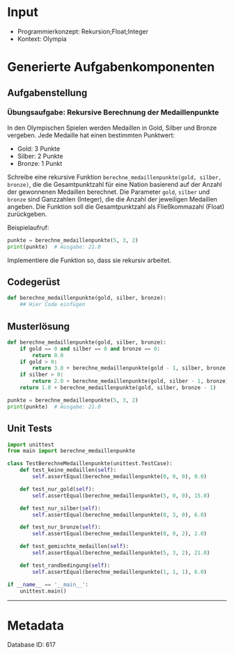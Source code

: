 # Input
- Programmierkonzept: Rekursion;Float;Integer
- Kontext: Olympia

# Generierte Aufgabenkomponenten
## Aufgabenstellung
### Übungsaufgabe: Rekursive Berechnung der Medaillenpunkte

In den Olympischen Spielen werden Medaillen in Gold, Silber und Bronze vergeben. Jede Medaille hat einen bestimmten Punktwert:

- Gold: 3 Punkte
- Silber: 2 Punkte
- Bronze: 1 Punkt

Schreibe eine rekursive Funktion `berechne_medaillenpunkte(gold, silber, bronze)`, die die Gesamtpunktzahl für eine Nation basierend auf der Anzahl der gewonnenen Medaillen berechnet. Die Parameter `gold`, `silber` und `bronze` sind Ganzzahlen (Integer), die die Anzahl der jeweiligen Medaillen angeben. Die Funktion soll die Gesamtpunktzahl als Fließkommazahl (Float) zurückgeben.

Beispielaufruf:
```python
punkte = berechne_medaillenpunkte(5, 3, 2)
print(punkte)  # Ausgabe: 21.0
```

Implementiere die Funktion so, dass sie rekursiv arbeitet.

## Codegerüst
```python
def berechne_medaillenpunkte(gold, silber, bronze):
    ## Hier Code einfügen
```

## Musterlösung
```python
def berechne_medaillenpunkte(gold, silber, bronze):
    if gold == 0 and silber == 0 and bronze == 0:
        return 0.0
    if gold > 0:
        return 3.0 + berechne_medaillenpunkte(gold - 1, silber, bronze)
    if silber > 0:
        return 2.0 + berechne_medaillenpunkte(gold, silber - 1, bronze)
    return 1.0 + berechne_medaillenpunkte(gold, silber, bronze - 1)

punkte = berechne_medaillenpunkte(5, 3, 2)
print(punkte)  # Ausgabe: 21.0
```

## Unit Tests
```python
import unittest
from main import berechne_medaillenpunkte

class TestBerechneMedaillenpunkte(unittest.TestCase):
    def test_keine_medaillen(self):
        self.assertEqual(berechne_medaillenpunkte(0, 0, 0), 0.0)

    def test_nur_gold(self):
        self.assertEqual(berechne_medaillenpunkte(5, 0, 0), 15.0)

    def test_nur_silber(self):
        self.assertEqual(berechne_medaillenpunkte(0, 3, 0), 6.0)

    def test_nur_bronze(self):
        self.assertEqual(berechne_medaillenpunkte(0, 0, 2), 2.0)

    def test_gemischte_medaillen(self):
        self.assertEqual(berechne_medaillenpunkte(5, 3, 2), 21.0)

    def test_randbedingung(self):
        self.assertEqual(berechne_medaillenpunkte(1, 1, 1), 6.0)

if __name__ == '__main__':
    unittest.main()
```
___
# Metadata
Database ID: 617

